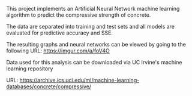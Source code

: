 This project implements an Artificial Neural Network machine learning algorithm to predict the compressive
strength of concrete. 

The data are separated into training and test sets and all models are evaluated for predictive accuracy and SSE.

The resulting graphs and neural networks can be viewed by going to the following URL: https://imgur.com/a/foV4O

Data used for this analysis can be downloaded via UC Irvine's machine learning repository

URL: https://archive.ics.uci.edu/ml/machine-learning-databases/concrete/compressive/
